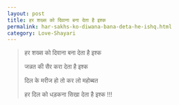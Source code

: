 ```yaml
---
layout: post
title: हर शख्स को दिवाना बना देता है इश्क
permalink: har-sakhs-ko-diwana-bana-deta-he-ishq.html
category: Love-Shayari
---
```

> हर शख्स को दिवाना बना देता है इश्क
> 
> जन्नत की सैर करा देता है इश्क
> 
> दिल के मरीज हो तो कर लो महोब्बत
> 
> हर दिल को धड़कना सिखा देता है इश्क !!!
